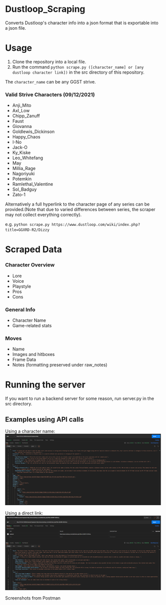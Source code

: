 # Dustloop_Scraping

Converts Dustloop's character info into a json format that is exportable into a json file.

# Usage

1. Clone the repository into a local file.
2. Run the command `python scrape.py ([character_name] or [any dustloop character link])` in the src directory of this repository.

The `character_name` can be any GGST strive.

### Valid Strive Characters (09/12/2021)
- Anji_Mito
- Axl_Low
- Chipp_Zanuff
- Faust
- Giovanna
- Goldlewis_Dickinson
- Happy_Chaos
- I-No
- Jack-O
- Ky_Kiske
- Leo_Whitefang
- May
- Millia_Rage
- Nagoriyuki
- Potemkin
- Ramlethal_Valentine
- Sol_Badguy
- Zato-1

Alternatively a full hyperlink to the character page of any series can be provided.(Note that due to varied differences between series, the scraper may not collect everything correctly).

e.g. `python scrape.py https://www.dustloop.com/wiki/index.php?title=GGXRD-R2/Dizzy`

# Scraped Data

### Character Overview
- Lore
- Voice
- Playstyle
- Pros
- Cons

### General Info
- Character Name
- Game-related stats

### Moves
- Name
- Images and hitboxes
- Frame Data
- Notes (formatting preserved under raw_notes)


# Running the server

If you want to run a backend server for some reason, run server.py in the src directory.

## Examples using API calls

Using a character name:
![May GGST](assets/May_JSON.png?raw=true "May GGST")


Using a direct link:
![Dizzy GGXrd](assets/Dizzy_JSON.png?raw=true "Dizzy GGXrd")

Screenshots from Postman